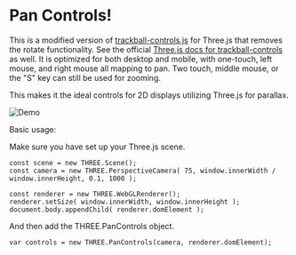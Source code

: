 # Pan Controls!

This is a modified version of [trackball-controls.js](https://github.com/mrdoob/three.js/blob/master/examples/js/controls/TrackballControls.js) for Three.js that removes the rotate functionality. See the official [Three.js docs for trackball-controls](https://threejs.org/docs/#examples/en/controls/TrackballControls) as well.
It is optimized for both desktop and mobile, with one-touch, left mouse, and right mouse all mapping to pan. Two touch, middle mouse, or the "S" key can still be used for zooming.

This makes it the ideal controls for 2D displays utilizing Three.js for parallax.

![Demo](https://raw.githubusercontent.com/rkique/threejs-pan-controls/master/pan-controls-demo.gif)

Basic usage:

Make sure you have set up your Three.js scene.

```
const scene = new THREE.Scene();
const camera = new THREE.PerspectiveCamera( 75, window.innerWidth / window.innerHeight, 0.1, 1000 );

const renderer = new THREE.WebGLRenderer();
renderer.setSize( window.innerWidth, window.innerHeight );
document.body.appendChild( renderer.domElement );
```

And then add the THREE.PanControls object.

```
var controls = new THREE.PanControls(camera, renderer.domElement);
```
